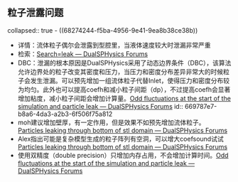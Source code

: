## 粒子泄露问题
collapsed:: true
	- ((68274244-f5ba-4956-9e41-9ea8b38ce38b))
- 详情：流体粒子偶尔会泄露到型腔里，当液体速度较大时泄漏非常严重
- 检索：[Search=leak — DualSPHysics Forums](https://forums.dual.sphysics.org/search?Page=&Search=leak)
- DBC：泄漏的根本原因是DualSPHysics采用了动态边界条件（DBC），该算法允许边界处的粒子改变其密度和压力，当压力和密度分布差异非常大的时候粒子会发生泄漏。可以预先增加一组流体粒子代替Inlet，使得压力和密度分布较为均匀。此外也可以提高coefh和减小粒子间距（dp），不过提高coefh会显著增加粘度，减小粒子间距会增加计算量。[Odd fluctuations at the start of the simulation and particle leak — DualSPHysics Forums](https://forums.dual.sphysics.org/discussion/882/odd-fluctuations-at-the-start-of-the-simulation-and-particle-leak)
  id:: 669787e7-b8a6-4da3-a2b3-6f506f75a812
- moh建议增加壁厚，有一定作用，但是效果不如预先增加流体粒子。 [Particles leaking through bottom of stl domain — DualSPHysics Forums](https://forums.dual.sphysics.org/discussion/comment/1482#Comment_1482)
- Alex指出可能是复杂模型生成的粒子阵列有空洞，可以增大coefsound试试 [Particles leaking through bottom of stl domain — DualSPHysics Forums](https://forums.dual.sphysics.org/discussion/comment/1482#Comment_1482)
- 使用双精度（double precision）只增加内存占用，不会增加计算时间。[Odd fluctuations at the start of the simulation and particle leak — DualSPHysics Forums](https://forums.dual.sphysics.org/discussion/882/odd-fluctuations-at-the-start-of-the-simulation-and-particle-leak)